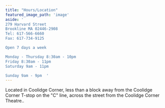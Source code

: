 ```yaml
---
title: "Hours/Location"
featured_image_path: 'image'
aside: '
279 Harvard Street  
Brookline MA 02446-2908  
Tel: 617-566-6660  
Fax: 617-734-9125  

Open 7 days a week

Monday - Thursday 8:30am - 10pm  
Friday 8:30am - 11pm  
Saturday 9am - 11pm  

Sunday 9am - 9pm  '
---
```

Located in Coolidge Corner, less than a block away from the Coolidge Corner T-stop on the "C" line, across the street from the Coolidge Corner Theatre..

